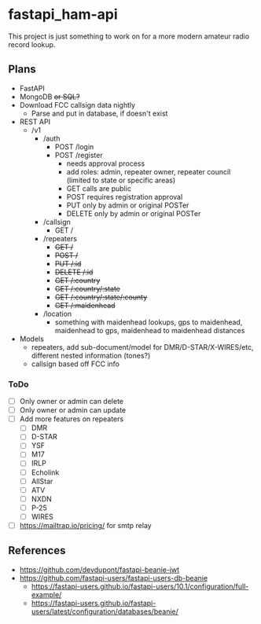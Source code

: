 # fastapi_ham-api

This project is just something to work on for a more modern amateur radio record lookup.

## Plans

- FastAPI
- MongoDB ~~or SQL?~~
- Download FCC callsign data nightly
  - Parse and put in database, if doesn't exist
- REST API
  - /v1
    - /auth
      - POST /login
      - POST /register
        - needs approval process
        - add roles: admin, repeater owner, repeater council (limited to state or specific areas)
        - GET calls are public
        - POST requires registration approval
        - PUT only by admin or original POSTer
        - DELETE only by admin or original POSTer
    - /callsign
      - GET /
    - /repeaters
      - ~~GET /~~
      - ~~POST /~~
      - ~~PUT /:id~~
      - ~~DELETE /:id~~
      - ~~GET /:country~~
      - ~~GET /:country/:state~~
      - ~~GET /:country/:state/:county~~
      - ~~GET /:maidenhead~~
    - /location
      - something with maidenhead lookups, gps to maidenhead, maidenhead to gps, maidenhead to maidenhead distances
- Models
  - repeaters, add sub-document/model for DMR/D-STAR/X-WIRES/etc, different nested information (tones?)
  - callsign based off FCC info

### ToDo

- [ ] Only owner or admin can delete
- [ ] Only owner or admin can update
- [ ] Add more features on repeaters
  - [ ] DMR
  - [ ] D-STAR
  - [ ] YSF
  - [ ] M17
  - [ ] IRLP
  - [ ] Echolink
  - [ ] AllStar
  - [ ] ATV
  - [ ] NXDN
  - [ ] P-25
  - [ ] WIRES
- [ ] https://mailtrap.io/pricing/ for smtp relay

## References

- https://github.com/devdupont/fastapi-beanie-jwt
- https://github.com/fastapi-users/fastapi-users-db-beanie
  - https://fastapi-users.github.io/fastapi-users/10.1/configuration/full-example/
  - https://fastapi-users.github.io/fastapi-users/latest/configuration/databases/beanie/